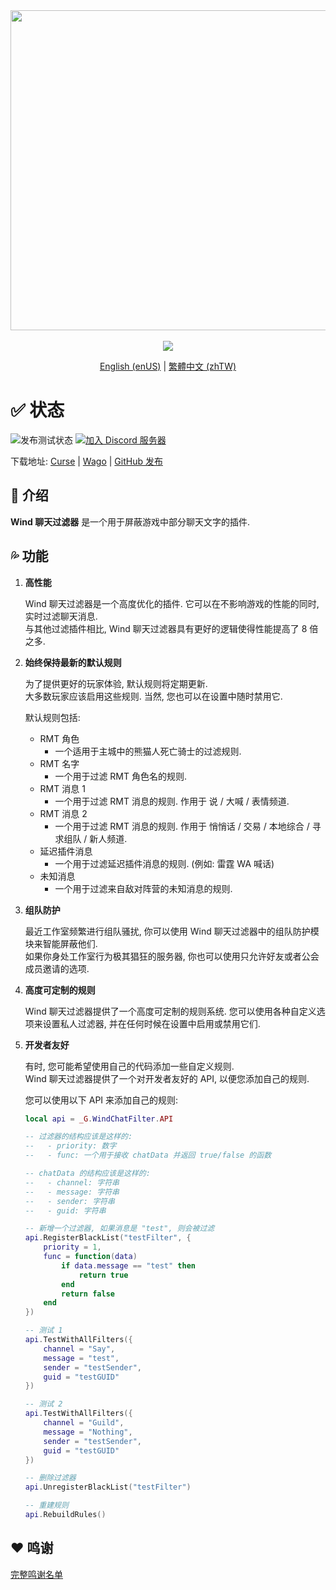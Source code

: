 <div align="center">
<img width="512" src="Title.svg"/><br><br>
<img src="https://img.shields.io/badge/版本-1.4.2-green.svg?longCache=true&style=for-the-badge"/>

[English (enUS)](README.md) | [繁體中文 (zhTW)](README_zhTW.md)
</div>

# ✅ 状态

![发布测试状态](https://img.shields.io/github/actions/workflow/status/fang2hou/WindChatFilter/publish_stable.yml?branch=1.4.2) [![加入 Discord 服务器](https://img.shields.io/badge/Wind%20Plugins-加入-grey.svg?longCache=true&color=7289DA&logo=discord)](https://discord.gg/SPqB72z7TK)

下载地址: [Curse](https://www.curseforge.com/wow/addons/wind-chat-filter-wcf) | [Wago](https://addons.wago.io/addons/windchatfilter) | [GitHub 发布](https://github.com/fang2hou/WindChatFilter/releases)

## 🌟 介绍

**Wind 聊天过滤器** 是一个用于屏蔽游戏中部分聊天文字的插件.

## 💦 功能

1. **高性能**

    Wind 聊天过滤器是一个高度优化的插件. 它可以在不影响游戏的性能的同时, 实时过滤聊天消息.  
    与其他过滤插件相比, Wind 聊天过滤器具有更好的逻辑使得性能提高了 8 倍之多.

1. **始终保持最新的默认规则**

    为了提供更好的玩家体验, 默认规则将定期更新.  
    大多数玩家应该启用这些规则. 当然, 您也可以在设置中随时禁用它.  

    默认规则包括:
    - RMT 角色
      - 一个适用于主城中的熊猫人死亡骑士的过滤规则.
    - RMT 名字
      - 一个用于过滤 RMT 角色名的规则.
    - RMT 消息 1
      - 一个用于过滤 RMT 消息的规则. 作用于 说 / 大喊 / 表情频道.
    - RMT 消息 2
      - 一个用于过滤 RMT 消息的规则. 作用于 悄悄话 / 交易 / 本地综合 / 寻求组队 / 新人频道.
    - 延迟插件消息
      - 一个用于过滤延迟插件消息的规则. (例如: 雷霆 WA 喊话)
    - 未知消息
      - 一个用于过滤来自敌对阵营的未知消息的规则.

1. **组队防护**

    最近工作室频繁进行组队骚扰, 你可以使用 Wind 聊天过滤器中的组队防护模块来智能屏蔽他们.  
    如果你身处工作室行为极其猖狂的服务器, 你也可以使用只允许好友或者公会成员邀请的选项.

1. **高度可定制的规则**

    Wind 聊天过滤器提供了一个高度可定制的规则系统. 您可以使用各种自定义选项来设置私人过滤器, 并在任何时候在设置中启用或禁用它们.

1. **开发者友好**

    有时, 您可能希望使用自己的代码添加一些自定义规则.  
    Wind 聊天过滤器提供了一个对开发者友好的 API, 以便您添加自己的规则.

    您可以使用以下 API 来添加自己的规则:

    ```lua
    local api = _G.WindChatFilter.API

    -- 过滤器的结构应该是这样的:
    --   - priority: 数字
    --   - func: 一个用于接收 chatData 并返回 true/false 的函数

    -- chatData 的结构应该是这样的:
    --   - channel: 字符串
    --   - message: 字符串
    --   - sender: 字符串
    --   - guid: 字符串

    -- 新增一个过滤器, 如果消息是 "test", 则会被过滤
    api.RegisterBlackList("testFilter", {
        priority = 1,
        func = function(data)
            if data.message == "test" then
                return true
            end
            return false
        end
    })

    -- 测试 1
    api.TestWithAllFilters({
        channel = "Say",
        message = "test",
        sender = "testSender",
        guid = "testGUID"
    })

    -- 测试 2
    api.TestWithAllFilters({
        channel = "Guild",
        message = "Nothing",
        sender = "testSender",
        guid = "testGUID"
    })

    -- 删除过滤器
    api.UnregisterBlackList("testFilter")

    -- 重建规则
    api.RebuildRules()
    ```

## ❤️ 鸣谢

[完整鸣谢名单](CREDITS.md)
